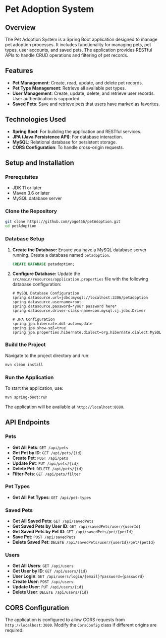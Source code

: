 # Pet Adoption System

## Overview

The Pet Adoption System is a Spring Boot application designed to manage pet adoption processes. It includes functionality for managing pets, pet types, user accounts, and saved pets. The application provides RESTful APIs to handle CRUD operations and filtering of pet records.

## Features

- **Pet Management**: Create, read, update, and delete pet records.
- **Pet Type Management**: Retrieve all available pet types.
- **User Management**: Create, update, delete, and retrieve user records. User authentication is supported.
- **Saved Pets**: Save and retrieve pets that users have marked as favorites.

## Technologies Used

- **Spring Boot**: For building the application and RESTful services.
- **JPA (Java Persistence API)**: For database interaction.
- **MySQL**: Relational database for persistent storage.
- **CORS Configuration**: To handle cross-origin requests.

## Setup and Installation

### Prerequisites

- JDK 11 or later
- Maven 3.6 or later
- MySQL database server

### Clone the Repository

```bash
git clone https://github.com/yogo456/petAdoption.git
cd petAdoption
```

### Database Setup

1. **Create the Database:**
   Ensure you have a MySQL database server running. Create a database named `petadoption`.

   ```sql
   CREATE DATABASE petadoption;
   ```

2. **Configure Database:**
   Update the `src/main/resources/application.properties` file with the following database configuration:

   ```properties
   # MySQL Database Configuration
   spring.datasource.url=jdbc:mysql://localhost:3306/petadoption
   spring.datasource.username=root
   spring.datasource.password=*your password here*
   spring.datasource.driver-class-name=com.mysql.cj.jdbc.Driver

   # JPA Configuration
   spring.jpa.hibernate.ddl-auto=update
   spring.jpa.show-sql=true
   spring.jpa.properties.hibernate.dialect=org.hibernate.dialect.MySQL8Dialect
   ```

### Build the Project

Navigate to the project directory and run:

```bash
mvn clean install
```

### Run the Application

To start the application, use:

```bash
mvn spring-boot:run
```

The application will be available at `http://localhost:8080`.

## API Endpoints

### Pets

- **Get All Pets**: `GET /api/pets`
- **Get Pet by ID**: `GET /api/pets/{id}`
- **Create Pet**: `POST /api/pets`
- **Update Pet**: `PUT /api/pets/{id}`
- **Delete Pet**: `DELETE /api/pets/{id}`
- **Filter Pets**: `GET /api/pets/filter`

### Pet Types

- **Get All Pet Types**: `GET /api/pet-types`

### Saved Pets

- **Get All Saved Pets**: `GET /api/savedPets`
- **Get Saved Pets by User ID**: `GET /api/savedPets/user/{userId}`
- **Get Saved Pets by Pet ID**: `GET /api/savedPets/pet/{petId}`
- **Save Pet**: `POST /api/savedPets`
- **Delete Saved Pet**: `DELETE /api/savedPets/user/{userId}/pet/{petId}`

### Users

- **Get All Users**: `GET /api/users`
- **Get User by ID**: `GET /api/users/{id}`
- **User Login**: `GET /api/users/login/{email}?password={password}`
- **Create User**: `POST /api/users`
- **Update User**: `PUT /api/users/{id}`
- **Delete User**: `DELETE /api/users/{id}`

## CORS Configuration

The application is configured to allow CORS requests from `http://localhost:3000`. Modify the `CorsConfig` class if different origins are required.
